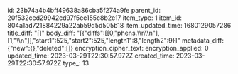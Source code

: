 id: 23b74a4b4bff49638a86cba5f274a9fe
parent_id: 20f532ced29942cd97f5ee155c8b2e17
item_type: 1
item_id: 804a1ad721884229a22ab59d5d505b18
item_updated_time: 1680129057286
title_diff: "[]"
body_diff: "[{\"diffs\":[[0,\"phens.\\\n\\\n\"],[1,\"\\\n\"]],\"start1\":525,\"start2\":525,\"length1\":8,\"length2\":9}]"
metadata_diff: {"new":{},"deleted":[]}
encryption_cipher_text: 
encryption_applied: 0
updated_time: 2023-03-29T22:30:57.972Z
created_time: 2023-03-29T22:30:57.972Z
type_: 13